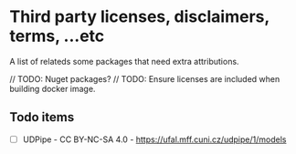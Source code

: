 # Third party licenses, disclaimers, terms, ...etc

A list of relateds some packages that need extra attributions.

// TODO: Nuget packages?
// TODO: Ensure licenses are included when building docker image.

## Todo items

- [ ] UDPipe - CC BY-NC-SA 4.0 - https://ufal.mff.cuni.cz/udpipe/1/models
